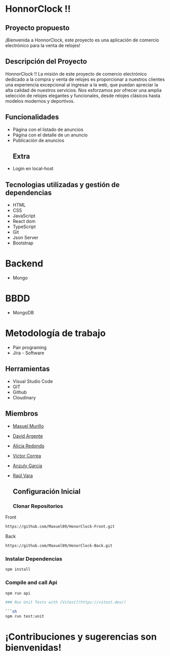 # HonnorClock !!

## Proyecto propuesto

¡Bienvenida a HonnorClock, este proyecto es una aplicación de comercio electrónico para la venta de relojes!

## Descripción del Proyecto

HonnorClock !! La misión de este proyecto de comercio electrónico dedicado a la compra y venta de relojes es proporcionar a nuestros clientes una experiencia excepcional al ingresar a la web, que puedan apreciar la alta calidad de nuestros servicios. Nos esforzamos por ofrecer una amplia selección de relojes elegantes y funcionales, desde relojes clásicos hasta modelos modernos y deportivos.

## Funcionalidades
- Página con el listado de anuncios
- Página con el detalle de un anuncio
- Publicación de anuncios
  ## Extra
- Login en local-host

## Tecnologias utilizadas y gestión de dependencias  
- HTML
- CSS
- JavaScript
- React dom
- TypeScript
- Git
- Json Server
- Bootstrap
# Backend
- Mongo
# BBDD
- MongoDB
# Metodología de trabajo
- Pair programing
- Jira - Software
    
## Herramientas
- Visual Studio Code
- GIT
- Github
- Cloudinary
  
## Miembros

- [Maxuel Murillo](https://github.com/Maxuel09)
- [David Argente](https://github.com/Davvidar)
- [Alicia Redondo](https://github.com/Aliciared7)
- [Victor Correa](https://github.com/VICTOR-M8)
- [Anzuly Garcia](https://github.com/yluzna)
- [Raúl Vara](https://github.com/RvaraG)
  
  ## Configuración Inicial
  ### Clonar Repositorios
Front
```sh
https://github.com/Maxuel09/HonorClock-Front.git
```
Back
```sh
https://github.com/Maxuel09/HonorClock-Back.git
```
### Instalar Dependencias 

```sh
npm install
```
### Compile and call Api

```sh
npm run api

### Run Unit Tests with [Vitest](https://vitest.dev/)

```sh
npm run test:unit
```

 # ¡Contribuciones y sugerencias son bienvenidas!

